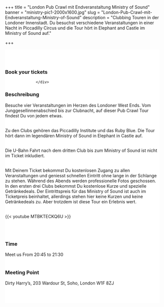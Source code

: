﻿+++
title = "London Pub Crawl mit Endveranstaltung Ministry of Sound"
banner = "ministry-pic1-2000x1600.jpg"
slug = "London-Pub-Crawl-mit-Endveranstaltung-Ministry-of-Sound"
description = "Clubbing Touren in der Londoner Innenstadt. Du besuchst verschiedene Veranstaltungen in einer Nacht in Piccadilly Circus und die Tour hört in Elephant and Castle im Ministry of Sound auf."

+++

<section class="mbr-section" id="msg-box5-1w" style="background-color: rgb(255, 255, 255); padding-top: 40px; padding-bottom: 40px;">
    <div class="container">
        <div class="row">
        <div class="col-md-6 col-lg-5 col-xl-4" id= "fix1">
<h3>Book your tickets</h3>
<script src="https://assets.ticketinghub.com/checkout.js" data-channel="bb08e2f1-d766-4192-bdd1-fc15d7ee4c3e" data-endpoint="https://api.ticketinghub.com" data-product="30007f1d-0d66-49bc-9ebe-55e74551faeb" data-layout="embed" data-landing="calendar" data-event-period="7" data-events-view-mode="multi-day" data-fields="name,email,telephone" data-collect-voucher-recipient-info="1" data-color="#1b2d49" data-button-label="BOOK NOW" data-footer="ssl" data-social-sharing="0" data-subscribe="1" data-show-product-logo="0" data-show-product-description="0" data-discounts="1" data-free="0" data-avs="0" data-ga-track-pageviews="1" data-ga-track-purchases="1"></script>



                  </div>
<div class="col-md-6 col-lg-7 col-xl-8"> <h3 class="mbr-section-title display-2">Beschreibung</h3>

Besuche vier Veranstaltungen im Herzen des Londoner West Ends.  Vom Junggesellinnenabschied bis zur Clubnacht, auf dieser Pub Crawl Tour findest Du von jedem etwas.<br><br>

Zu den Clubs gehören das Piccadilly Institute und das Ruby Blue. Die Tour hört dann im legendären Ministry of Sound in Elephant in Castle auf.<br><br>

Die U-Bahn Fahrt nach dem dritten Club bis zum Ministry of Sound ist nicht im Ticket inkludiert.<br><br>

Mit Deinem Ticket bekommst Du kostenlosen Zugang zu allen Veranstaltungen und geniesst schnellen Eintritt ohne lange in der Schlange zu stehen. Während des Abends werden  professionelle Fotos geschossen.
In den ersten drei Clubs bekommst Du kostenlose Kurze und spezielle Getränkedeals.
Der Eintrittspreis für das Ministry of Sound ist auch im Ticketpreis beinhaltet, allerdings stehen hier keine Kurzen und keine Getränkedeals zu. Aber trotzdem ist diese Tour ein Erlebnis wert.<br><br>


{{< youtube MTBKTECKQ6U >}}

<br>
<br>
<h3 class="mbr-section-title display-2">Time</h3>
 Meet us From 20:45 to 21:30
<br>
<br>

<h3 class="mbr-section-title display-2">Meeting Point</h3>
Dirty Harry’s, 203 Wardour St, Soho, London W1F 8ZJ
<br>
<br>
<script src='https://static.citymapper.com/js/embed/widget.js' data-slug='j7xjvtxvmq' data-width=600 ></script>

</section>
